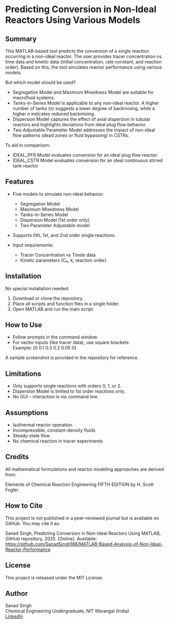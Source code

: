# Predicting Conversion in Non-Ideal Reactors Using Various Models

## Summary

This MATLAB-based tool predicts the conversion of a single reaction occurring in a non-ideal reactor. The user provides tracer concentration vs. time data and kinetic data (initial concentration, rate constant, and reaction order). Based on this, the tool simulates reactor performance using various models.

But which model should be used?

- Segregation Model and Maximum Mixedness Model are suitable for macrofluid systems.
- Tanks-in-Series Model is applicable to any non-ideal reactor. A higher number of tanks (n) suggests a lower degree of backmixing, while a higher n indicates reduced backmixing.
- Dispersion Model captures the effect of axial dispersion in tubular reactors and highlights deviations from ideal plug flow behavior.
- Two Adjustable Parameter Model addresses the impact of non-ideal flow patterns (dead zones or fluid bypassing) in CSTRs.

To aid in comparison:
- IDEAL_PFR Model evaluates conversion for an ideal plug flow reactor.
- IDEAL_CSTR Model evaluates conversion for an ideal continuous stirred tank reactor.



## Features

- Five models to simulate non-ideal behavior:
  - Segregation Model
  - Maximum Mixedness Model
  - Tanks-in-Series Model
  - Dispersion Model (1st order only)
  - Two Parameter Adjustable model

- Supports 0th, 1st, and 2nd order single reactions.
- Input requirements:
  - Tracer Concentration vs Timde data
  - Kinetic parameters (C₀, k, reaction order)

## Installation

No special installation needed.

1. Download or clone the repository.
2. Place all scripts and function files in a single folder.
3. Open MATLAB and run the main script.

## How to Use

- Follow prompts in the command window.
- For vector inputs (like tracer data), use square brackets:  
  Example: [0 0.1 0.3 0.2 0.05 0]

A sample screenshot is provided in the repository for reference.

## Limitations

- Only supports single reactions with orders 0, 1, or 2.
- Dispersion Model is limited to 1st order reactions only.
- No GUI – interaction is via command line.

## Assumptions

- Isothermal reactor operation  
- Incompressible, constant-density fluids  
- Steady-state flow  
- No chemical reaction in tracer experiments

## Credits

All mathematical formulations and reactor modeling approaches are derived from:

Elements of Chemical Reaction Engineering FIFTH EDITION by H. Scott Fogler

## How to Cite

This project is not published in a peer-reviewed journal but is available on GitHub. You may cite it as:

Sanad Singh, Predicting Conversion in Non-Ideal Reactors Using MATLAB, GitHub repository, 2025. [Online]. Available: https://github.com/SanadSingh188/MATLAB-Based-Analysis-of-Non-Ideal-Reactor-Performance

## License

This project is released under the MIT License.

## Author

Sanad Singh  
Chemical Engineering Undergraduate, NIT Warangal (India)  
[LinkedIn](https://www.linkedin.com/in/your-profile-url)
